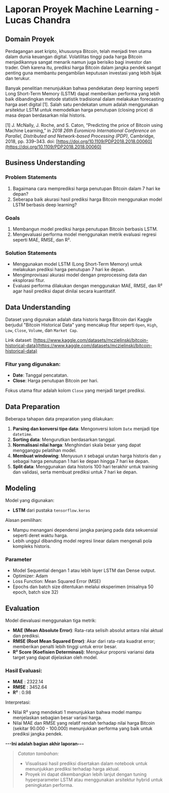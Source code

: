 # Laporan Proyek Machine Learning - Lucas Chandra

## Domain Proyek

Perdagangan aset kripto, khususnya Bitcoin, telah menjadi tren utama dalam dunia keuangan digital. Volatilitas tinggi pada harga Bitcoin menjadikannya sangat menarik namun juga berisiko bagi investor dan trader. Oleh karena itu, prediksi harga Bitcoin dalam jangka pendek sangat penting guna membantu pengambilan keputusan investasi yang lebih bijak dan terukur.

Banyak penelitian menunjukkan bahwa pendekatan deep learning seperti Long Short-Term Memory (LSTM) dapat memberikan performa yang lebih baik dibandingkan metode statistik tradisional dalam melakukan forecasting harga aset digital \[1]. Salah satu pendekatan umum adalah menggunakan arsitektur LSTM untuk memodelkan harga penutupan (closing price) di masa depan berdasarkan nilai historis.

\[1] J. McNally, J. Roche, and S. Caton, “Predicting the price of Bitcoin using Machine Learning,” in *2018 26th Euromicro International Conference on Parallel, Distributed and Network-based Processing (PDP)*, Cambridge, 2018, pp. 339–343. doi: [https://doi.org/10.1109/PDP2018.2018.00060](https://doi.org/10.1109/PDP2018.2018.00060)

## Business Understanding

### Problem Statements

1. Bagaimana cara memprediksi harga penutupan Bitcoin dalam 7 hari ke depan?
2. Seberapa baik akurasi hasil prediksi harga Bitcoin menggunakan model LSTM berbasis deep learning?

### Goals

1. Membangun model prediksi harga penutupan Bitcoin berbasis LSTM.
2. Mengevaluasi performa model menggunakan metrik evaluasi regresi seperti MAE, RMSE, dan R².

### Solution Statements

* Menggunakan model LSTM (Long Short-Term Memory) untuk melakukan prediksi harga penutupan 7 hari ke depan.
* Mengimprovisasi akurasi model dengan preprocessing data dan eksplorasi fitur.
* Evaluasi performa dilakukan dengan menggunakan MAE, RMSE, dan R² agar hasil prediksi dapat dinilai secara kuantitatif.

## Data Understanding

Dataset yang digunakan adalah data historis harga Bitcoin dari Kaggle berjudul "Bitcoin Historical Data" yang mencakup fitur seperti `Open`, `High`, `Low`, `Close`, `Volume`, dan `Market Cap`.

Link dataset: [https://www.kaggle.com/datasets/mczielinski/bitcoin-historical-data](https://www.kaggle.com/datasets/mczielinski/bitcoin-historical-data)

### Fitur yang digunakan:

* **Date**: Tanggal pencatatan.
* **Close**: Harga penutupan Bitcoin per hari.

Fokus utama fitur adalah kolom `Close` yang menjadi target prediksi.

## Data Preparation

Beberapa tahapan data preparation yang dilakukan:

1. **Parsing dan konversi tipe data**: Mengonversi kolom `Date` menjadi tipe `datetime`.
2. **Sorting data**: Mengurutkan berdasarkan tanggal.
3. **Normalisasi nilai harga**: Menghindari skala besar yang dapat mengganggu pelatihan model.
4. **Membuat windowing**: Menyusun `X` sebagai urutan harga historis dan `y` sebagai harga penutupan 1 hari ke depan hingga 7 hari ke depan.
5. **Split data**: Menggunakan data historis 100 hari terakhir untuk training dan validasi, serta membuat prediksi untuk 7 hari ke depan.

## Modeling

Model yang digunakan:

* **LSTM** dari pustaka `tensorflow.keras`

Alasan pemilihan:

* Mampu menangani dependensi jangka panjang pada data sekuensial seperti deret waktu harga.
* Lebih unggul dibanding model regresi linear dalam mengenali pola kompleks historis.

### Parameter

* Model Sequential dengan 1 atau lebih layer LSTM dan Dense output.
* Optimizer: Adam
* Loss Function: Mean Squared Error (MSE)
* Epochs dan batch size ditentukan melalui eksperimen (misalnya 50 epoch, batch size 32)

## Evaluation

Model dievaluasi menggunakan tiga metrik:

* **MAE (Mean Absolute Error)**: Rata-rata selisih absolut antara nilai aktual dan prediksi.
* **RMSE (Root Mean Squared Error)**: Akar dari rata-rata kuadrat error; memberikan penalti lebih tinggi untuk error besar.
* **R² Score (Koefisien Determinasi)**: Mengukur proporsi variansi data target yang dapat dijelaskan oleh model.

### Hasil Evaluasi:

* **MAE**  : 2322.14
* **RMSE** : 3452.64
* **R²**   : 0.98

Interpretasi:

* Nilai R² yang mendekati 1 menunjukkan bahwa model mampu menjelaskan sebagian besar variasi harga.
* Nilai MAE dan RMSE yang relatif rendah terhadap nilai harga Bitcoin (sekitar 90.000 - 100.000) menunjukkan performa yang baik untuk prediksi jangka pendek.

**---Ini adalah bagian akhir laporan---**

> *Catatan tambahan:*
>
> * Visualisasi hasil prediksi disertakan dalam notebook untuk menunjukkan prediksi terhadap harga aktual.
> * Proyek ini dapat dikembangkan lebih lanjut dengan tuning hyperparameter LSTM atau menggunakan arsitektur hybrid untuk peningkatan performa.
